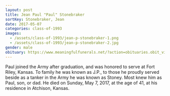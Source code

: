 ```yaml
---
layout: post
title: Jean Paul "Paul" Stonebraker
sortKey: Stonebraker, Jean
date: 2017-05-07
categories: class-of-1993
images:
  - /assets/class-of-1993/jean-p-stonebraker-1.png
  - /assets/class-of-1993/jean-p-stonebraker-2.jpg
gender: male
obituary: https://www.meaningfulfunerals.net/?action=obituaries.obit_view&CFID=2ebb4187-c631-4587-82eb-eed8ed864ea7&CFTOKEN=0&o_id=4231882&fh_id=14129
---
```

Paul joined the Army after graduation, and was honored to serve at Fort Riley, Kansas. To family he was known as J.P., to those he proudly served beside as a tanker in the Army he was known as Stoney. Most knew him as Paul, son, or dad. He died on Sunday, May 7, 2017, at the age of 41, at his residence in Atchison, Kansas.
